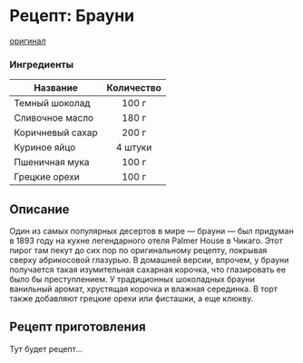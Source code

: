 # Рецепт: Брауни
[оригинал](https://eda.ru/recepty/vypechka-deserty/brauni-brownie-20955)

### Ингредиенты
| Название        	| Количество        |
| -------------     |:-----------------:|
| Темный шоколад  	| 100 г 		    |
| Сливочное масло 	| 180 г      	    |
| Коричневый сахар	| 200 г     	    |
| Куриное яйцо	    | 4 штуки     	    |
| Пшеничная мука	| 100 г      	    |
| Грецкие орехи	    | 100 г     	    |

## Описание
Один из самых популярных десертов в мире — брауни — был придуман в 1893 году 
на кухне легендарного отеля Palmer House в Чикаго. Этот пирог там пекут до сих пор
 по оригинальному рецепту, покрывая сверху абрикосовой глазурью. 
 В домашней версии, впрочем, у брауни получается такая изумительная сахарная корочка, что глазировать ее
 было бы преступлением. У традиционных шоколадных брауни ванильный аромат, хрустящая 
 корочка и влажная серединка. В торт также добавляют грецкие орехи или фисташки, а еще клюкву.

## Рецепт приготовления
Тут будет рецепт...
